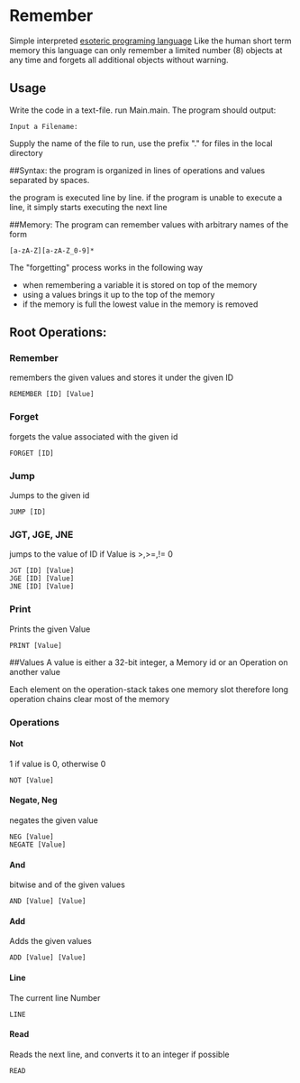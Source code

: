 # Remember
Simple interpreted [esoteric programing language](
https://esolangs.org
)
Like the human short term memory this language can 
only remember a limited number (8) objects at any time
and forgets all additional objects without warning.

## Usage
Write the code in a text-file.
run Main.main.
The program should output:
```
Input a Filename:
```
Supply the name of the file to run, 
use the prefix "." for files in the local directory

##Syntax:
the program is organized in lines of operations and values 
separated by spaces.

the program is executed line by line.
if the program is unable to execute a line,
it simply starts executing the next line

##Memory:
The program can remember values with arbitrary names
of the form 
```
[a-zA-Z][a-zA-Z_0-9]*
```

The "forgetting" process works in the following way
- when remembering a variable it is stored on top of the memory
- using a values brings it up to the top of the memory
- if the memory is full the lowest value in the memory is removed

## Root Operations:
### Remember
remembers the given values and stores it under the given ID
```
REMEMBER [ID] [Value]
```
### Forget
forgets the value associated with the given id
```
FORGET [ID]
```
### Jump
Jumps to the given id
```
JUMP [ID] 
```
### JGT, JGE, JNE
jumps to the value of ID if Value is >,>=,!= 0
```
JGT [ID] [Value]
JGE [ID] [Value]
JNE [ID] [Value]
```
### Print
Prints the given Value
```
PRINT [Value] 
```
##Values
A value is either a 32-bit integer,
a Memory id or an Operation on another value


Each element on the operation-stack takes 
one memory slot therefore long operation chains 
clear most of the memory
### Operations
#### Not
1 if value is 0, otherwise 0
```
NOT [Value] 
```
#### Negate, Neg
negates the given value
```
NEG [Value] 
NEGATE [Value] 
```
#### And
bitwise and of the given values
```
AND [Value] [Value] 
```
#### Add
Adds the given values
```
ADD [Value] [Value] 
```
#### Line
The current line Number
```
LINE
```
#### Read
Reads the next line, and converts it to an integer if possible
```
READ
```



